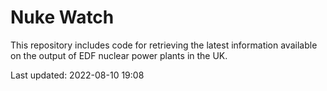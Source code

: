 # Nuke Watch

This repository includes code for retrieving the latest information available on the output of EDF nuclear power plants in the UK.

Last updated: 2022-08-10 19:08